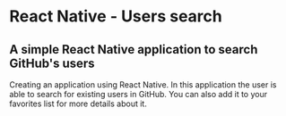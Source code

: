 # React Native - Users search

## A simple React Native application to search GitHub's users

Creating an application using React Native.
In this application the user is able to search for existing users in GitHub. You can also add it to your favorites list for more details about it.
